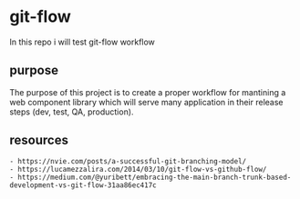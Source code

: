 # git-flow
In this repo i will test git-flow workflow

## purpose
The purpose of this project is to create a proper workflow for mantining a web component library which will serve many application in their release steps (dev, test, QA, production).


## resources
	- https://nvie.com/posts/a-successful-git-branching-model/
	- https://lucamezzalira.com/2014/03/10/git-flow-vs-github-flow/
	- https://medium.com/@yuribett/embracing-the-main-branch-trunk-based-development-vs-git-flow-31aa86ec417c
